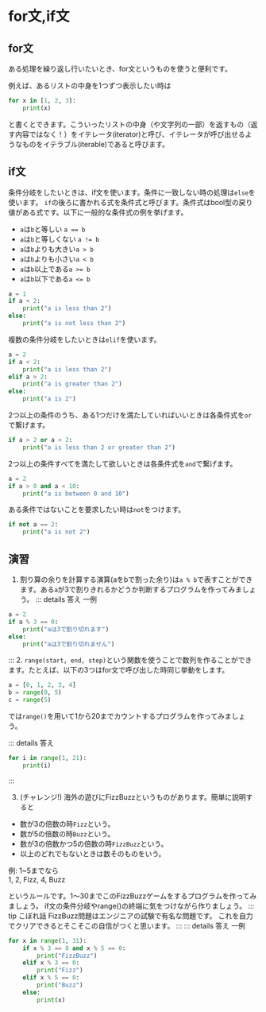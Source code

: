 # for文,if文
## for文
ある処理を繰り返し行いたいとき、for文というものを使うと便利です。

例えば、あるリストの中身を1つずつ表示したい時は
```python
for x in [1, 2, 3]:
    print(x)
```
と書くとできます。こういったリストの中身（や文字列の一部）を返すもの（返す内容ではなく！）をイテレータ(iterator)と呼び、イテレータが呼び出せるようなものをイテラブル(iterable)であると呼びます。

## if文
条件分岐をしたいときは、if文を使います。条件に一致しない時の処理は`else`を使います。
`if`の後ろに書かれる式を条件式と呼びます。条件式はbool型の戻り値がある式です。以下に一般的な条件式の例を挙げます。

- `a`は`b`と等しい `a == b`
- `a`は`b`と等しくない `a != b`
- `a`は`b`よりも大きい`a > b`
- `a`は`b`よりも小さい`a < b`
- `a`は`b`以上である`a >= b`
- `a`は`b`以下である`a <= b`

```python
a = 1
if a < 2:
    print("a is less than 2")
else:
    print("a is not less than 2")
```
複数の条件分岐をしたいときは`elif`を使います。
```python
a = 2
if a < 2:
    print("a is less than 2")
elif a > 2:
    print("a is greater than 2")
else:
    print("a is 2")
```
2つ以上の条件のうち、ある1つだけを満たしていればいいときは各条件式を`or`で繋げます。
```python
if a > 2 or a < 2:
    print("a is less than 2 or greater than 2")
```
2つ以上の条件すべてを満たして欲しいときは各条件式を`and`で繋げます。
```python
a = 2
if a > 0 and a < 10:
    print("a is between 0 and 10")
```
ある条件ではないことを要求したい時は`not`をつけます。
```python
if not a == 2:
    print("a is not 2")
```

## 演習
1. 割り算の余りを計算する演算(aをbで割った余り)は`a % b`で表すことができます。ある`a`が3で割りきれるかどうか判断するプログラムを作ってみましょう。
::: details 答え
一例
```python
a = 2
if a % 3 == 0:
    print("aは3で割り切れます")
else:
    print("aは3で割り切れません")
```
:::
2. `range(start, end, step)`という関数を使うことで数列を作ることができます。たとえば、以下の3つはfor文で呼び出した時同じ挙動をします。
```python
a = [0, 1, 2, 3, 4]
b = range(0, 5)
c = range(5)
```
では`range()`を用いて1から20までカウントするプログラムを作ってみましょう。

::: details 答え
```python
for i in range(1, 21):
    print(i)
```
:::

3. (チャレンジ!) 海外の遊びにFizzBuzzというものがあります。簡単に説明すると
- 数が3の倍数の時`Fizz`という。
- 数が5の倍数の時`Buzz`という。
- 数が3の倍数かつ5の倍数の時`FizzBuzz`という。
- 以上のどれでもないときは数そのものをいう。

例: 1~5までなら  
1, 2, Fizz, 4, Buzz

というルールです。1〜30までこのFizzBuzzゲームをするプログラムを作ってみましょう。
if文の条件分岐やrange()の終端に気をつけながら作りましょう。
::: tip こぼれ話
FizzBuzz問題はエンジニアの試験で有名な問題です。
これを自力でクリアできるとそこそこの自信がつくと思います。
:::
::: details 答え
一例
```python
for x in range(1, 31):
    if x % 3 == 0 and x % 5 == 0:
        print("FizzBuzz")
    elif x % 3 == 0:
        print("Fizz")
    elif x % 5 == 0:
        print("Buzz")
    else:
        print(x)
```
